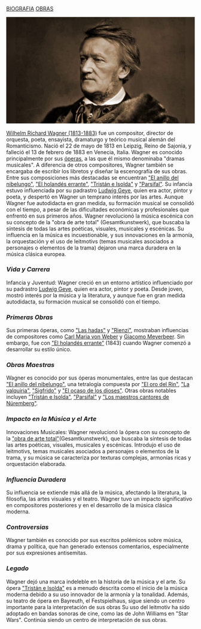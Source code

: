 [BIOGRAFIA](biografia.md)   [OBRAS](obras.md)

![imagen](wagner.jpg) 

[Wilhelm Richard Wagner (1813-1883)](https://www.youtube.com/watch?v=papllerfcGc&t=582s) fue un compositor, director de orquesta, poeta, ensayista, dramaturgo y teórico musical alemán del Romanticismo. Nació el 22 de mayo de 1813 en Leipzig, Reino de Sajonia, y falleció el 13 de febrero de 1883 en Venecia, Italia. Wagner es conocido principalmente por sus [óperas](obras.md), a las que él mismo denominaba "dramas musicales". A diferencia de otros compositores, Wagner también se encargaba de escribir los libretos y diseñar la escenografía de sus obras. Entre sus composiciones más destacadas se encuentran ["El anillo del nibelungo"](https://www.youtube.com/watch?v=sudfiLV_KmI), ["El holandés errante"](elHolandesHerrante.md), ["Tristán e Isolda"](tristanEIsolda.md) y ["Parsifal"](parsifal.md). Su infancia estuvo influenciada por su padrastro [Ludwig Geye](https://es.wikipedia.org/wiki/Ludwig_Geyer), quien era actor, pintor y poeta, y despertó en Wagner un temprano interés por las artes. Aunque Wagner fue autodidacta en gran medida, su formación musical se consolidó con el tiempo, a pesar de las dificultades económicas y profesionales que enfrentó en sus primeros años. Wagner revolucionó la música escénica con su concepto de la "obra de arte total" (Gesamtkunstwerk), que buscaba la síntesis de todas las artes poéticas, visuales, musicales y escénicas. Su influencia en la música es incuestionable, y sus innovaciones en la armonía, la orquestación y el uso de leitmotivs (temas musicales asociados a personajes o elementos de la trama) dejaron una marca duradera en la música clásica europea.

### *Vida y Carrera*
Infancia y Juventud: Wagner creció en un entorno artístico influenciado por su padrastro [Ludwig Geye](https://es.wikipedia.org/wiki/Ludwig_Geyer), quien era actor, pintor y poeta. Desde joven, mostró interés por la música y la literatura, y aunque fue en gran medida autodidacta, su formación musical se consolidó con el tiempo.

### *Primeras Obras*
Sus primeras óperas, como ["Las hadas"](lasHadas.md) y ["Rienzi"](rienzi.md), mostraban influencias de compositores como [Carl Maria von Weber](https://es.wikipedia.org/wiki/Carl_Maria_von_Weber) y [Giacomo Meyerbeer](https://es.wikipedia.org/wiki/Giacomo_Meyerbeer). Sin embargo, fue con ["El holandés errante"](elHolandesHerrante.md) (1843) cuando Wagner comenzó a desarrollar su estilo único.

### *Obras Maestras*
Wagner es conocido por sus óperas monumentales, entre las que destacan ["El anillo del nibelungo"](https://www.youtube.com/watch?v=sudfiLV_KmI), una tetralogía compuesta por ["El oro del Rin"](elOroDelRin.md), ["La valquiria"](laValquiria.md), ["Sigfrido"](sigfrido.md) y ["El ocaso de los dioses"](elOcasoDeLosDioses.md). Otras obras notables incluyen ["Tristán e Isolda"](tristanEIsolda.md), ["Parsifal"](parsifal.md) y ["Los maestros cantores de Núremberg"](losMaestrosContoresdeNurenberg.md).

### *Impacto en la Música y el Arte*
Innovaciones Musicales: Wagner revolucionó la ópera con su concepto de la ["obra de arte total"]()(Gesamtkunstwerk), que buscaba la síntesis de todas las artes poéticas, visuales, musicales y escénicas. Introdujo el uso de leitmotivs, temas musicales asociados a personajes o elementos de la trama, y su música se caracteriza por texturas complejas, armonías ricas y orquestación elaborada.

### *Influencia Duradera*
Su influencia se extiende más allá de la música, afectando la literatura, la filosofía, las artes visuales y el teatro. Wagner tuvo un impacto significativo en compositores posteriores y en el desarrollo de la música clásica moderna.

### *Controversias*
Wagner también es conocido por sus escritos polémicos sobre música, drama y política, que han generado extensos comentarios, especialmente por sus expresiones antisemitas.

### *Legado*
Wagner dejó una marca indeleble en la historia de la música y el arte. Su ópera ["Tristán e Isolda"](https://www.youtube.com/watch?v=2bbwxVBkE7g) es a menudo descrita como el inicio de la música moderna debido a su uso innovador de la armonía y la tonalidad. Además, su teatro de ópera en Bayreuth, el Festspielhaus, sigue siendo un centro importante para la interpretación de sus obras
 Su uso del leitmotiv ha sido adoptado en bandas sonoras de cine, como las de John Williams en "Star Wars".
Continúa siendo un centro de interpretación de sus obras.







 









 




 




